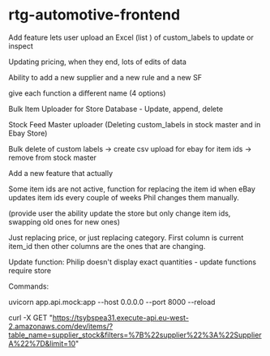# rtg-automotive-frontend


Add feature lets user upload an Excel (list ) of custom_labels to update or inspect

Updating pricing, when they end, lots of edits of data

Ability to add a new supplier and a new rule and a new SF

give each function a different name (4 options)

Bulk Item Uploader for Store Database - Update, append, delete 

Stock Feed Master uploader (Deleting custom_labels in stock master and in Ebay Store)

Bulk delete of custom labels -> create csv upload for ebay for item ids -> remove from stock master

Add a new feature that actually

Some item ids are not active, function for replacing the item id when eBay updates item ids every couple of weeks Phil changes them manually.

(provide user the ability update the store but only change item ids, swapping old ones for new ones)

Just replacing price, or just replacing category. First column is current item_id then other columns are the ones that are changing.

Update function: Philip doesn't display exact quantities - update functions require store 


Commands:

uvicorn app.api.mock:app --host 0.0.0.0 --port 8000 --reload


curl -X GET "https://tsybspea31.execute-api.eu-west-2.amazonaws.com/dev/items/?table_name=supplier_stock&filters=%7B%22supplier%22%3A%22SupplierA%22%7D&limit=10"